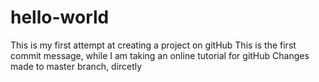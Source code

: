 # hello-world
This is my first attempt at creating a project on gitHub
This is the first commit message, while I am taking an online tutorial for gitHub
Changes made to master branch, dircetly
